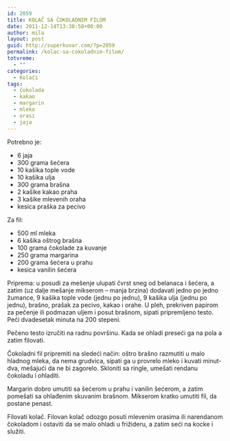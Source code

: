 ```yaml
---
id: 2059
title: KOLAČ SA ČOKOLADNIM FILOM
date: 2011-12-14T13:38:58+00:00
author: mila
layout: post
guid: http://superkuvar.com/?p=2059
permalink: /kolac-sa-cokoladnim-filom/
totvreme:
  - ""
categories:
  - Kolači
tags:
  - čokolada
  - kakao
  - margarin
  - mleko
  - orasi
  - jaja
---
```

Potrebno je:

  * 6 jaja
  * 300 grama šećera
  * 10 kašika tople vode
  * 10 kašika ulja
  * 300 grama brašna
  * 2 kašike kakao praha
  * 3 kašike mlevenih oraha
  * kesica praška za pecivo

Za fil:

  * 500 ml mleka
  * 6 kašika oštrog brašna
  * 100 grama čokolade za kuvanje
  * 250 grama margarina
  * 200 grama šećera u prahu
  * kesica vanilin šećera

Priprema: u posudi za mešenje ulupati čvrst sneg od belanaca i šećera, a zatim (uz dalje mešanje mikserom – manja brzina) dodavati jedno po jedno žumance, 9 kašika tople vode (jednu po jednu), 9 kašika ulja (jednu po jednu), brašno, prašak za pecivo, kakao i orahe. U pleh, prekriven papirom za pečenje ili podmazan uljem i posut brašnom, sipati pripremljeno testo. Peći dvadesetak minuta na 200 stepeni.

Pečeno testo izručiti na radnu površinu. Kada se ohladi preseći ga na pola a zatim filovati.

Čokoladni fil pripremiti na sledeći način: oštro brašno razmutiti u malo hladnog mleka, da nema grudvica, sipati ga u provrelo mleko i kuvati minut-dva, mešajući da ne bi zagorelo. Skloniti sa ringle, umešati rendanu čokoladu i ohladiti.

Margarin dobro umutiti sa šećerom u prahu i vanilin šećerom, a zatim pomešati sa ohlađenim skuvanim brašnom. Mikserom kratko umutiti fil, da postane penast.

Filovati kolač. Filovan kolač odozgo posuti mlevenim orasima ili narendanom čokoladom i ostaviti da se malo ohladi u frižideru, a zatim seći na kocke i služiti.